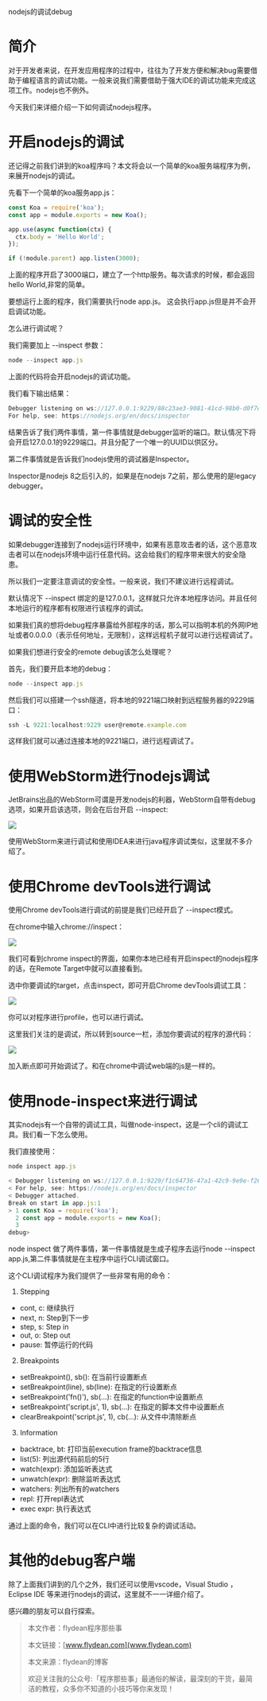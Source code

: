 nodejs的调试debug

# 简介

对于开发者来说，在开发应用程序的过程中，往往为了开发方便和解决bug需要借助于编程语言的调试功能。一般来说我们需要借助于强大IDE的调试功能来完成这项工作。nodejs也不例外。

今天我们来详细介绍一下如何调试nodejs程序。

# 开启nodejs的调试

还记得之前我们讲到的koa程序吗？本文将会以一个简单的koa服务端程序为例，来展开nodejs的调试。

先看下一个简单的koa服务app.js：

~~~js
const Koa = require('koa');
const app = module.exports = new Koa();

app.use(async function(ctx) {
  ctx.body = 'Hello World';
});

if (!module.parent) app.listen(3000);

~~~

上面的程序开启了3000端口，建立了一个http服务。每次请求的时候，都会返回hello World,非常的简单。

要想运行上面的程序，我们需要执行node app.js。 这会执行app.js但是并不会开启调试功能。

怎么进行调试呢？

我们需要加上 --inspect 参数：

~~~js
node --inspect app.js
~~~

上面的代码将会开启nodejs的调试功能。

我们看下输出结果：

~~~js
Debugger listening on ws://127.0.0.1:9229/88c23ae3-9081-41cd-98b0-d0f7ebceab5a
For help, see: https://nodejs.org/en/docs/inspector
~~~

结果告诉了我们两件事情，第一件事情就是debugger监听的端口。默认情况下将会开启127.0.0.1的9229端口。并且分配了一个唯一的UUID以供区分。

第二件事情就是告诉我们nodejs使用的调试器是Inspector。

Inspector是nodejs 8之后引入的，如果是在nodejs 7之前，那么使用的是legacy debugger。

# 调试的安全性

如果debugger连接到了nodejs运行环境中，如果有恶意攻击者的话，这个恶意攻击者可以在nodejs环境中运行任意代码。这会给我们的程序带来很大的安全隐患。

所以我们一定要注意调试的安全性。一般来说，我们不建议进行远程调试。

默认情况下 --inspect 绑定的是127.0.0.1，这样就只允许本地程序访问。并且任何本地运行的程序都有权限进行该程序的调试。

如果我们真的想将debug程序暴露给外部程序的话，那么可以指明本机的外网IP地址或者0.0.0.0（表示任何地址，无限制），这样远程机子就可以进行远程调试了。

如果我们想进行安全的remote debug该怎么处理呢？

首先，我们要开启本地的debug：

~~~js
node --inspect app.js
~~~

然后我们可以搭建一个ssh隧道，将本地的9221端口映射到远程服务器的9229端口：

~~~js
ssh -L 9221:localhost:9229 user@remote.example.com
~~~

这样我们就可以通过连接本地的9221端口，进行远程调试了。

# 使用WebStorm进行nodejs调试

JetBrains出品的WebStorm可谓是开发nodejs的利器，WebStorm自带有debug选项，如果开启该选项，则会在后台开启 --inspect:

![](https://img-blog.csdnimg.cn/20200927220121301.png?x-oss-process=image/watermark,type_ZmFuZ3poZW5naGVpdGk,shadow_0,text_aHR0cDovL3d3dy5mbHlkZWFuLmNvbQ==,size_25,color_8F8F8F,t_70)

使用WebStorm来进行调试和使用IDEA来进行java程序调试类似，这里就不多介绍了。

# 使用Chrome devTools进行调试

使用Chrome devTools进行调试的前提是我们已经开启了 --inspect模式。

在chrome中输入chrome://inspect：

![](https://img-blog.csdnimg.cn/2020092722070968.png?x-oss-process=image/watermark,type_ZmFuZ3poZW5naGVpdGk,shadow_0,text_aHR0cDovL3d3dy5mbHlkZWFuLmNvbQ==,size_25,color_8F8F8F,t_70)

我们可看到chrome inspect的界面，如果你本地已经有开启inspect的nodejs程序的话，在Remote Target中就可以直接看到。

选中你要调试的target，点击inspect，即可开启Chrome devTools调试工具：

![](https://img-blog.csdnimg.cn/20200927180744257.png?x-oss-process=image/watermark,type_ZmFuZ3poZW5naGVpdGk,shadow_0,text_aHR0cDovL3d3dy5mbHlkZWFuLmNvbQ==,size_25,color_8F8F8F,t_70)

你可以对程序进行profile，也可以进行调试。

这里我们关注的是调试，所以转到source一栏，添加你要调试的程序的源代码：

![](https://img-blog.csdnimg.cn/20200927180724122.png?x-oss-process=image/watermark,type_ZmFuZ3poZW5naGVpdGk,shadow_0,text_aHR0cDovL3d3dy5mbHlkZWFuLmNvbQ==,size_25,color_8F8F8F,t_70)

加入断点即可开始调试了。和在chrome中调试web端的js是一样的。

# 使用node-inspect来进行调试

其实nodejs有一个自带的调试工具，叫做node-inspect，这是一个cli的调试工具。我们看一下怎么使用。

我们直接使用：

~~~js
node inspect app.js

< Debugger listening on ws://127.0.0.1:9229/f1c64736-47a1-42c9-9e9e-f2665073d3eb
< For help, see: https://nodejs.org/en/docs/inspector
< Debugger attached.
Break on start in app.js:1
> 1 const Koa = require('koa');
  2 const app = module.exports = new Koa();
  3 
debug> 

~~~

node inspect 做了两件事情，第一件事情就是生成子程序去运行node --inspect app.js,第二件事情就是在主程序中运行CLI调试窗口。

这个CLI调试程序为我们提供了一些非常有用的命令：

1. Stepping

* cont, c: 继续执行
* next, n: Step到下一步
* step, s: Step in
* out, o: Step out
* pause: 暂停运行的代码

2. Breakpoints

* setBreakpoint(), sb(): 在当前行设置断点
* setBreakpoint(line), sb(line): 在指定的行设置断点
* setBreakpoint('fn()'), sb(...): 在指定的function中设置断点
* setBreakpoint('script.js', 1), sb(...): 在指定的脚本文件中设置断点
* clearBreakpoint('script.js', 1), cb(...): 从文件中清除断点

3. Information

* backtrace, bt: 打印当前execution frame的backtrace信息
* list(5): 列出源代码前后的5行
* watch(expr): 添加监听表达式
* unwatch(expr): 删除监听表达式
* watchers: 列出所有的watchers
* repl: 打开repl表达式
* exec expr: 执行表达式

通过上面的命令，我们可以在CLI中进行比较复杂的调试活动。

# 其他的debug客户端

除了上面我们讲到的几个之外，我们还可以使用vscode，Visual Studio ，Eclipse IDE 等来进行nodejs的调试，这里就不一一详细介绍了。

感兴趣的朋友可以自行探索。

> 本文作者：flydean程序那些事
> 
> 本文链接：[www.flydean.com](www.flydean.com)
> 
> 本文来源：flydean的博客
> 
> 欢迎关注我的公众号:「程序那些事」最通俗的解读，最深刻的干货，最简洁的教程，众多你不知道的小技巧等你来发现！











